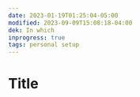 ```yaml
---
date: 2023-01-19T01:25:04-05:00
modified: 2023-09-09T15:08:18-04:00
dek: In which
inprogress: true
tags: personal setup
---
```


# Title
